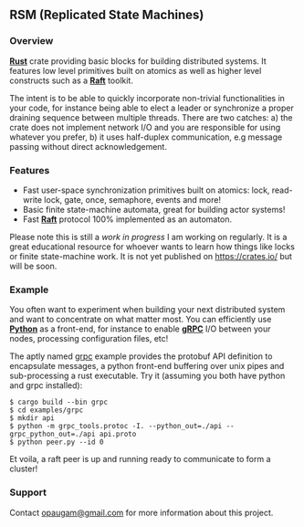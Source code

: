 ## RSM (Replicated State Machines)

### Overview

[**Rust**](https://www.rust-lang.org) crate providing basic blocks for building distributed
systems. It features low level primitives built on atomics as well as higher level constructs such
as a [**Raft**](https://raft.github.io/) toolkit.

The intent is to be able to quickly incorporate non-trivial functionalities in your code, for
instance being able to elect a leader or synchronize a proper draining sequence between multiple
threads. There are two catches: a) the crate does not implement network I/O and you are responsible
for using whatever you prefer, b) it uses half-duplex communication, e.g message passing without
direct acknowledgement.

### Features

 * Fast user-space synchronization primitives built on atomics: lock, read-write lock, gate, once,
   semaphore, events and more!
 * Basic finite state-machine automata, great for building actor systems!
 * Fast [**Raft**](https://raft.github.io/) protocol 100% implemented as an automaton.

Please note this is still a *work in progress* I am working on regularly. It is a great educational
resource for whoever wants to learn how things like locks or finite state-machine work. It is not yet
published on https://crates.io/ but will be soon.

### Example

You often want to experiment when building your next distributed system and want to concentrate on what
matter most. You can efficiently use [**Python**](https://www.python.org/) as a front-end, for instance
to enable [**gRPC**](https://grpc.io/) I/O between your nodes, processing configuration files, etc!

The aptly named [grpc](examples/grpc) example provides the protobuf API definition to encapsulate messages,
a python front-end buffering over unix pipes and sub-processing a rust executable. Try it (assuming you both
have python and grpc installed):

```
$ cargo build --bin grpc
$ cd examples/grpc
$ mkdir api
$ python -m grpc_tools.protoc -I. --python_out=./api --grpc_python_out=./api api.proto
$ python peer.py --id 0
```

Et voila, a raft peer is up and running ready to communicate to form a cluster!

### Support

Contact opaugam@gmail.com for more information about this project.
